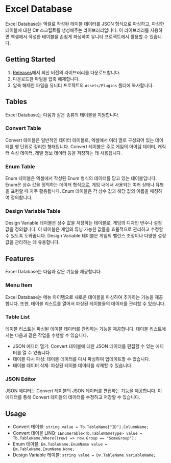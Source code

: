 # Excel Database

Excel Database는 엑셀로 작성된 테이블 데이터를 JSON 형식으로 파싱하고, 파싱한 테이블에 대한 C# 스크립트를 생성해주는
라이브러리입니다. 이 라이브러리를 사용하면 엑셀에서 작성한 테이블을 손쉽게 파싱하여 유니티 프로젝트에서 활용할 수 있습니다.

## Getting Started

1. [Releases](https://github.com/AlyxerHL/ExcelDatabase/releases)에서 최신 버전의 라이브러리를 다운로드합니다.
2. 다운로드한 파일을 압축 해제합니다.
3. 압축 해제한 파일을 유니티 프로젝트의 `Assets/Plugins` 폴더에 복사합니다.

## Tables

Excel Database는 다음과 같은 종류의 테이블을 지원합니다.

### Convert Table

Convert 테이블은 일반적인 데이터 테이블로, 엑셀에서 여러 열로 구성되어 있는 데이터를 행 단위로 정리한 형태입니다.
Convert 테이블은 주로 게임의 아이템 데이터, 캐릭터 속성 데이터, 레벨 정보 데이터 등을 저장하는 데 사용됩니다.

### Enum Table

Enum 테이블은 엑셀에서 작성된 Enum 형식의 데이터를 담고 있는 테이블입니다.
Enum은 상수 값을 정의하는 데이터 형식으로, 게임 내에서 사용되는 여러 상태나 유형을 표현할 때 자주 활용됩니다.
Enum 테이블은 각 상수 값과 해당 값의 이름을 매칭하여 정의합니다.

### Design Variable Table

Design Variable 테이블은 상수 값을 저장하는 테이블로, 게임의 디자인 변수나 설정 값을 정의합니다.
이 테이블은 게임의 튜닝 가능한 값들을 효율적으로 관리하고 수정할 수 있도록 도와줍니다.
Design Variable 테이블은 게임의 밸런스 조정이나 다양한 설정 값을 관리하는 데 유용합니다.

## Features

Excel Database는 다음과 같은 기능을 제공합니다.

### Menu Item

Excel Database는 메뉴 아이템으로 새로운 테이블을 파싱하여 추가하는 기능을 제공합니다.
또한, 테이블 리스트를 열어서 파싱된 테이블들의 데이터를 관리할 수 있습니다.

### Table List

테이블 리스트는 파싱된 테이블 데이터를 관리하는 기능을 제공합니다. 테이블 리스트에서는 다음과 같은 작업을 수행할 수 있습니다.

-   JSON 에디터 열기: Convert 테이블에 대한 JSON 데이터를 편집할 수 있는 에디터를 열 수 있습니다.
-   테이블 다시 파싱: 테이블 데이터를 다시 파싱하여 업데이트할 수 있습니다.
-   테이블 데이터 삭제: 파싱된 테이블 데이터를 삭제할 수 있습니다.

### JSON Editor

JSON 에디터는 Convert 테이블의 JSON 데이터를 편집하는 기능을 제공합니다.
이 에디터를 통해 Convert 테이블의 데이터를 수정하고 저장할 수 있습니다.

## Usage

-   Convert 테이블: `string value = Tb.TableName["ID"].ColumnName;`
-   Convert 테이블 LINQ:
    `IEnumerable<Tb.TableNameType> value = Tb.TableName.Where((row) => row.Group == "SomeGroup");`
-   Enum 테이블: `Em.TableName.EnumName value = Em.TableName.EnumName.None;`
-   Design Variable 테이블: `string value = Dv.TableName.VariableName;`

